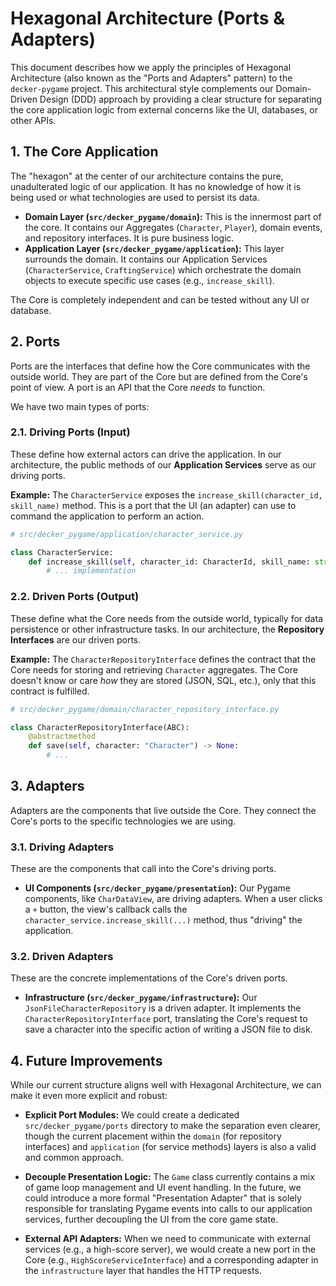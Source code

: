 # Hexagonal Architecture (Ports & Adapters)

This document describes how we apply the principles of Hexagonal Architecture (also known as the "Ports and Adapters" pattern) to the `decker-pygame` project. This architectural style complements our Domain-Driven Design (DDD) approach by providing a clear structure for separating the core application logic from external concerns like the UI, databases, or other APIs.

## 1. The Core Application

The "hexagon" at the center of our architecture contains the pure, unadulterated logic of our application. It has no knowledge of how it is being used or what technologies are used to persist its data.

-   **Domain Layer (`src/decker_pygame/domain`):** This is the innermost part of the core. It contains our Aggregates (`Character`, `Player`), domain events, and repository interfaces. It is pure business logic.
-   **Application Layer (`src/decker_pygame/application`):** This layer surrounds the domain. It contains our Application Services (`CharacterService`, `CraftingService`) which orchestrate the domain objects to execute specific use cases (e.g., `increase_skill`).

The Core is completely independent and can be tested without any UI or database.

## 2. Ports

Ports are the interfaces that define how the Core communicates with the outside world. They are part of the Core but are defined from the Core's point of view. A port is an API that the Core *needs* to function.

We have two main types of ports:

### 2.1. Driving Ports (Input)

These define how external actors can drive the application. In our architecture, the public methods of our **Application Services** serve as our driving ports.

**Example:** The `CharacterService` exposes the `increase_skill(character_id, skill_name)` method. This is a port that the UI (an adapter) can use to command the application to perform an action.

```python
# src/decker_pygame/application/character_service.py

class CharacterService:
    def increase_skill(self, character_id: CharacterId, skill_name: str) -> None:
        # ... implementation
```

### 2.2. Driven Ports (Output)

These define what the Core needs from the outside world, typically for data persistence or other infrastructure tasks. In our architecture, the **Repository Interfaces** are our driven ports.

**Example:** The `CharacterRepositoryInterface` defines the contract that the Core needs for storing and retrieving `Character` aggregates. The Core doesn't know or care *how* they are stored (JSON, SQL, etc.), only that this contract is fulfilled.

```python
# src/decker_pygame/domain/character_repository_interface.py

class CharacterRepositoryInterface(ABC):
    @abstractmethod
    def save(self, character: "Character") -> None:
        # ...
```

## 3. Adapters

Adapters are the components that live outside the Core. They connect the Core's ports to the specific technologies we are using.

### 3.1. Driving Adapters

These are the components that call into the Core's driving ports.

-   **UI Components (`src/decker_pygame/presentation`):** Our Pygame components, like `CharDataView`, are driving adapters. When a user clicks a `+` button, the view's callback calls the `character_service.increase_skill(...)` method, thus "driving" the application.

### 3.2. Driven Adapters

These are the concrete implementations of the Core's driven ports.

-   **Infrastructure (`src/decker_pygame/infrastructure`):** Our `JsonFileCharacterRepository` is a driven adapter. It implements the `CharacterRepositoryInterface` port, translating the Core's request to save a character into the specific action of writing a JSON file to disk.

## 4. Future Improvements

While our current structure aligns well with Hexagonal Architecture, we can make it even more explicit and robust:

-   **Explicit Port Modules:** We could create a dedicated `src/decker_pygame/ports` directory to make the separation even clearer, though the current placement within the `domain` (for repository interfaces) and `application` (for service methods) layers is also a valid and common approach.

-   **Decouple Presentation Logic:** The `Game` class currently contains a mix of game loop management and UI event handling. In the future, we could introduce a more formal "Presentation Adapter" that is solely responsible for translating Pygame events into calls to our application services, further decoupling the UI from the core game state.

-   **External API Adapters:** When we need to communicate with external services (e.g., a high-score server), we would create a new port in the Core (e.g., `HighScoreServiceInterface`) and a corresponding adapter in the `infrastructure` layer that handles the HTTP requests.
